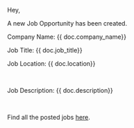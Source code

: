 Hey,

A new Job Opportunity has been created. 

<p>Company Name: {{ doc.company_name}}</p>
<p>Job Title: {{ doc.job_title}}</p>
<p>Job Location: {{ doc.location}}</p><br>
<p>Job Description: {{ doc.description}}</p><br>

<p>Find all the posted jobs  <a href="{{ frappe.utils.get_url() }}/app/job-opportunity">here</a>.</p><br>
